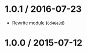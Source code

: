<!--remark setext-->

<!--lint disable no-multiple-toplevel-headings-->

1.0.1 / 2016-07-23
==================

*   Rewrite module ([`6d48e8d`](https://github.com/wooorm/collapse-white-space/commit/6d48e8d))

1.0.0 / 2015-07-12
==================
